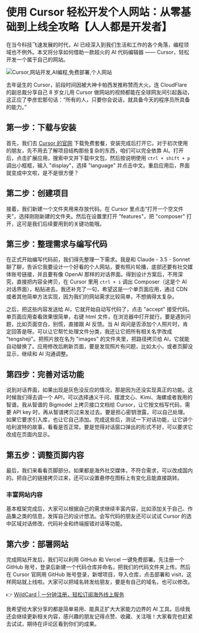 # 使用 Cursor 轻松开发个人网站：从零基础到上线全攻略【人人都是开发者】

在当今科技飞速发展的时代，AI 已经深入到我们生活和工作的各个角落，编程领域也不例外。本文将分享如何借助一款超火的 AI 代码编辑器 —— Cursor，轻松开发一个属于自己的网站。

![Cursor,网站开发,AI编程,免费部署,个人网站](https://bbtdd.com/img/2963717258796405.webp)

去年诞生的 Cursor，前段时间因被大神卡帕西发推称赞而大火。连 CloudFlare 的副总裁分享自己 8 岁女儿用 Cursor 做网站的视频都能在全球网友间引起轰动，这正应了李彦宏那句话：“所有的人，只要你会说话，就具备今天的程序员所具备的能力。”

## 第一步：下载与安装

首先，我们去 [Cursor 的官网](https://www.cursor.com) 下载免费套餐，安装完成后打开它。对于初次使用的朋友，先不用去了解项目结构那些复杂的东西，咱们可以完全依靠 AI。打开后，点击扩展应用，搜索中文并下载中文包，然后按说明使用 `ctrl + shift + p` 调出小框框，输入 "display"，选择 "language" 并点击中文。重启应用后，界面就变成中文啦，是不是很方便？

## 第二步：创建项目

接着，我们新建一个文件夹用来存放代码。在 Cursor 里点击“打开一个空文件夹”，选择刚刚新建的文件夹。然后在设置里打开 "features"，把 "composer" 打开，这可是我们后续要用到的关键功能哦。

## 第三步：整理需求与编写代码

在正式开始编写代码前，我们得先整理一下需求。我是和 Claude - 3.5 - Sonnet 聊了聊，告诉它我要设计一个好看的个人网站，要有照片轮播，底部还要有社交媒体账号链接，并且要有像 OpenAI 那样的对话界面。得到设计方案后，不用深究，直接把内容全拷贝，在 Cursor 里用 `ctrl + i` 调出 Composer（这是个 AI 对话界面），粘贴进去。我还补充了一句，希望这是一个单页面应用，通过 CDN 或者其他简单方法实现，因为我们的网站需求比较简单，不想搞得太复杂。

之后，把这些内容发送给 AI，它就开始自动写代码了，点击 "accept" 接受代码。单页面应用查看效果很简单，右键 html 文件，在浏览器中打开就行。要是遇到问题，比如页面空白，别慌，直接跟 AI 反馈。当 AI 询问是否添加个人照片时，肯定回答是呀。可以让它帮忙处理文件分类，我还让它把所有相关名字改成 "tengsheji"。把照片放在名为 "images" 的文件夹里，把路径拷贝给 AI，它就能自动替换了。应用修改后刷新页面，要是发现照片有问题，比如太小，或者页脚没显示，继续和 AI 沟通调整。

## 第四步：完善对话功能

说到对话界面，如果出现是灰色没反应的情况，那是因为还没实现真正的功能。这时候我们得去调一个 API，可以选择通义千问、摆渡文心、Kimi、海螺或者我用的智谱。我从智谱的 Bigmodel 上拷贝接口文档给 Cursor，让它按文档写代码，需要 API key 时，再从智谱拷贝过来发过去。要是担心密钥泄露，可以自己处理。如果它要求引入库，也让它自己添加。完成这些后，测试一下对话功能，让它讲个哈利波特的故事，看看是否正常。要是觉得对话窗口弹出的形式不好，可以要求它改成在页面内显示。

## 第五步：调整页脚内容

最后，我们来看看页脚部分。如果都是海外社交媒体，不符合需求，可以改成国内的。把自己的链接拷贝过来，还可以设置悬停在图标上有变化且能直接跳转。

### 丰富网站内容

基本框架完成后，大家可以根据自己的需求继续丰富内容，比如添加关于自己、作品集之类的信息，发挥自己的设计想法。会写代码的朋友还可以试试 Cursor 的选中区域对话修改、代码补全和终端报错对话等功能。

## 第六步：部署网站

完成网站开发后，我们可以利用 GitHub 和 Vercel 一键免费部署。先注册一个 GitHub 账号，登录后新建一个代码仓库并命名，把我们的代码文件夹上传。然后在 Cursor 官网用 GitHub 账号登录，新增项目，导入仓库，点击部署和 visit，这样网站就上线啦。大家可以把域名转发给朋友，要是有自己的域名，也可以修改。

👉 [WildCard | 一分钟注册，轻松订阅海外线上服务](https://bbtdd.com/WildCard)

我希望给大家分享的都是简单易用、能真正扩大大家能力边界的 AI 工具。后续我还会继续更新相关内容，感兴趣的朋友记得点赞、收藏、关注哦！大家看完也赶紧去试试，期待在评论区看到你们的成果。